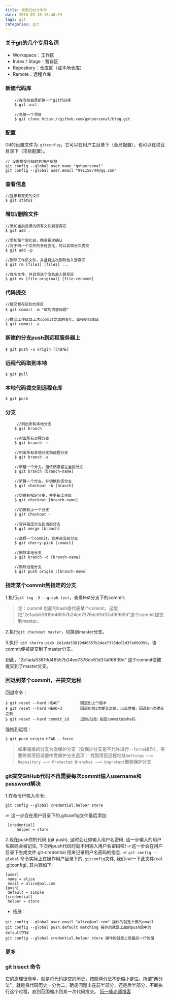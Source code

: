 ```yaml
---
title: 常用的git命令
date: 2016-09-18 15:48:19
tags: git
categories: git
---
```


### 关于git的几个专用名词
* Workspace：工作区
* Index / Stage：暂存区
* Repository：仓库区（或本地仓库）
* Remote：远程仓库

### 新建代码库
```
	//在当前目录新建一个git代码库
	$ git init

	//克隆一个项目
	$ git clone https://github.com/gxhpersonal/blog.git
```

### 配置
Git的设置文件为`.gitconfig`，它可以在用户主目录下（全局配置），也可以在项目目录下（项目配置）。

	// 设置提交代码时的用户信息
	git config --global user.name "gxhpersonal"
	git config --global user.email "991158744@qq.com"

### 查看信息
	//显示有变更的文件
	$ git status


### 增加/删除文件

	//添加当前目录的所有文件到暂存区
	$ git add .
	
	//添加每个变化前，都会要求确认
	//对于同一个文件的多处变化，可以实现分次提交
	$ git add -p

	//删除工作区文件，并且将这次删除放入暂存区
	$ git rm [file1] [file2] ...

	//改名文件，并且将这个改名放入暂存区
	$ git mv [file-original] [file-renamed]

### 代码提交

	//提交暂存区到仓库区
    $ git commit -m "改的内容标题"

	//提交工作区自上次commit之后的变化，直接到仓库区
	$ git commit -a

### 新建的分支push到远程服务器上
    $ git push -u origin [分支名]
### 远程代码取到本地

	$ git pull

### 本地代码提交到远程仓库

    $ git push

### 分支

```git
	 //列出所有本地分支
	$ git branch

	//列出所有远程分支
	$ git branch -r

	//列出所有本地分支和远程分支
	$ git branch -a

	//新建一个分支，但依然停留在当前分支
	$ git branch [branch-name]

	//新建一个分支，并切换到该分支
	$ git checkout -b [branch]

	//切换到指定分支，并更新工作区
	$ git checkout [branch-name]

	//切换到上一个分支
	$ git checkout -

	//合并指定分支到当前分支
	$ git merge [branch]

	//选择一个commit，合并进当前分支
	$ git cherry-pick [commit]

	//删除本地分支
	$ git branch -d [branch-name]

	//删除远程分支
	$ git push origin :[branch-name]
```

### 指定某个commit到指定的分支

1.执行`git log -3 --graph test`，查看test分支下的commit:
 
> 注：commit 后面的hash值代表某个commit，这里把"2e1ada53819d46557b24ee7376dc61d37a06939d"这个commit提交到master。

2.执行`git checkout master`，切换到master分支。

3.执行` git cherry-pick 2e1ada53819d46557b24ee7376dc61d37a06939d`，该commit便被提交到了master分支。
 
到此，"2e1ada53819d46557b24ee7376dc61d37a06939d" 这个commit便被提交到了master分支。


### 回退到某个commit，并提交远程
回退命令：
```git
$ git reset --hard HEAD^         回退到上个版本
$ git reset --hard HEAD~3        回退到前3次提交之前，以此类推，回退到n次提交之前
$ git reset --hard commit_id     退到/进到 指定commit的sha码
```

强推到远程：
```git
$ git push origin HEAD --force
```

> 如果强推的分支为受保护分支（受保护分支是不允许进行`--force`操作），需要修改项目设置中受保护分支选项：
> 找到项目远程地址`Settings ——> Repository ——> Protected Branches ——> Unprotect`撤销保护分支

### git提交GitHub代码不再需要每次commit输入username和password解决
1.在命令行输入命令:
```
git config --global credential.helper store
```
☞ 这一步会在用户目录下的.gitconfig文件最后添加:
```
 [credential]
     helper = store
```
2.现在push你的代码 (git push), 这时会让你输入用户名密码, 这一步输入的用户名密码会被记住, 下次再push代码时就不用输入用户名密码啦!
☞这一步会在用户目录下生成文件.git-credential 用来记录用户名密码的信息.
☞ `git config --global` 命令实际上在操作用户目录下的`.gitconfig`文件, 我们cat一下此文件(cat .gitconfig), 其内容如下:
```
[user]
 name = alice
 email = alice@aol.com
[push]
 default = simple
[credential]
 helper = store
```
* 拓展：
```
git config --global user.email "alice@aol.com" 操作的就是上面的email
git config --global push.default matching 操作的就是上面的push段中的default字段
git config --global credential.helper store 操作的就是上面最后一行的值
```

### 更多


### git bisect 命令
它的原理很简单，就是将代码提交的历史，按照两分法不断缩小定位。所谓"两分法"，就是将代码历史一分为二，确定问题出在前半部分，还是后半部分，不断执行这个过程，直到范围缩小到某一次代码提交。
[阮一峰老师博客](http://www.ruanyifeng.com/blog/2018/12/git-bisect.html)